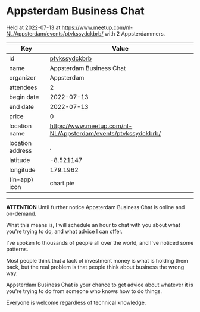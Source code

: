 # Appsterdam Business Chat
Held at 2022-07-13 at https://www.meetup.com/nl-NL/Appsterdam/events/ptvkssydckbrb/ with 2 Appsterdammers.
        
|Key|Value
|---|---|
|id|[ptvkssydckbrb](https://www.meetup.com/appsterdam/events/ptvkssydckbrb/)|
|name|Appsterdam Business Chat|
|organizer|Appsterdam|
|attendees|2|
|begin date|2022-07-13|
|end date|2022-07-13|
|price|0|
|location name|https://www.meetup.com/nl-NL/Appsterdam/events/ptvkssydckbrb/|
|location address|, |
|latitude|-8.521147|
|longitude|179.1962|
|(in-app) icon|chart.pie|

---

**ATTENTION** Until further notice Appsterdam Business Chat is online and on-demand.

What this means is, I will schedule an hour to chat with you about what you're trying to do, and what advice I can offer.

I've spoken to thousands of people all over the world, and I've noticed some patterns.

Most people think that a lack of investment money is what is holding them back, but the real problem is that people think about business the wrong way.

Appsterdam Business Chat is your chance to get advice about whatever it is you're trying to do from someone who knows how to do things.

Everyone is welcome regardless of technical knowledge.
